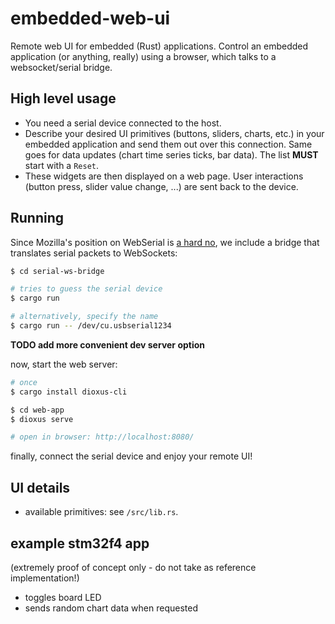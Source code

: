 # embedded-web-ui

Remote web UI for embedded (Rust) applications. 
Control an embedded application (or anything, really) using a browser, which talks to a websocket/serial bridge.

## High level usage

- You need a serial device connected to the host.
- Describe your desired UI primitives (buttons, sliders, charts, etc.) in your embedded application and send them out over this connection. Same goes for data updates (chart time series ticks, bar data). The list **MUST** start with a `Reset`.
- These widgets are then displayed on a web page. User interactions (button press, slider value change, ...) are sent back to the device.

## Running
Since Mozilla's position on WebSerial is [a hard no](https://mozilla.github.io/standards-positions/#webserial), 
we include a bridge that translates serial packets to WebSockets:

```sh
$ cd serial-ws-bridge

# tries to guess the serial device
$ cargo run

# alternatively, specify the name
$ cargo run -- /dev/cu.usbserial1234
```

**TODO add more convenient dev server option**

now, start the web server:

```sh
# once
$ cargo install dioxus-cli

$ cd web-app
$ dioxus serve

# open in browser: http://localhost:8080/
```

finally, connect the serial device and enjoy your remote UI!

## UI details

- available primitives: see `/src/lib.rs`.


## example stm32f4 app

(extremely proof of concept only - do not take as reference implementation!)
- toggles board LED
- sends random chart data when requested 